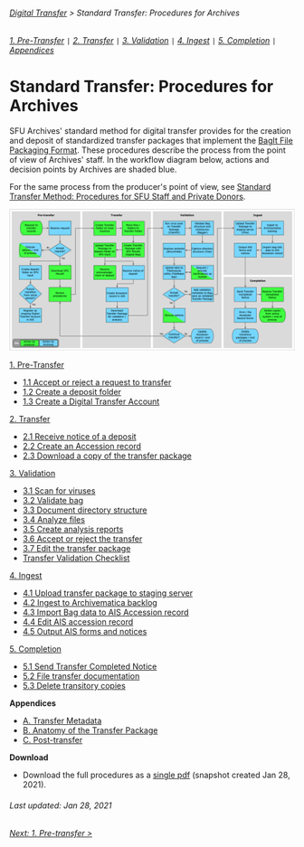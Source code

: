 ###### [Digital Transfer](../../README.md) > Standard Transfer: Procedures for Archives
###### [1. Pre-Transfer](01-pre-transfer.md) `|` [2. Transfer](02-transfer.md) `|` [3. Validation](03-validation.md) `|` [4. Ingest](04-ingest.md) `|` [5. Completion](05-completion.md) `|` [Appendices](../appendices/overview.md)

# Standard Transfer: Procedures for Archives
SFU Archives' standard method for digital transfer provides for the creation and deposit of standardized transfer packages that implement the [BagIt File Packaging Format](https://tools.ietf.org/html/rfc8493). These procedures describe the process from the point of view of Archives' staff. In the workflow diagram below, actions and decision points by Archives are shaded blue.

For the same process from the producer's point of view, see [Standard Transfer Method: Procedures for SFU Staff and Private Donors](../standard-producers/00-introduction.md).

![Workflow diagram](../../screenshots/00-digital-transfer-workflow.png)

[1. Pre-Transfer](01-pre-transfer.md)
- [1.1 Accept or reject a request to transfer](01-pre-transfer.md#11-accept-or-reject-a-request-to-transfer)
- [1.2 Create a deposit folder](01-pre-transfer.md#12-create-a-deposit-folder)
- [1.3 Create a Digital Transfer Account](01-pre-transfer.md#13-create-a-digital-transfer-account)

[2. Transfer](02-transfer.md)
- [2.1 Receive notice of a deposit](02-transfer.md#21-receive-notice-of-a-deposit)
- [2.2 Create an Accession record](02-transfer.md#22-create-an-accession-record)
- [2.3 Download a copy of the transfer package](02-transfer.md#23-download-the-transfer-package)

[3. Validation](03-validation.md)
- [3.1 Scan for viruses](03-validation.md#31-scan-for-viruses)
- [3.2 Validate bag](03-validation.md#32-validate-bag)
- [3.3 Document directory structure](03-validation.md#33-document-directory-structure)
- [3.4 Analyze files](03-validation.md#34-analyze-files)
- [3.5 Create analysis reports](03-validation.md#35-create-analysis-reports)
- [3.6 Accept or reject the transfer](03-validation.md#36-accept-or-reject-the-transfer)
- [3.7 Edit the transfer package](03-validation.md#37-edit-the-transfer-package)
- [Transfer Validation Checklist](../../downloads/checklist-validation.pdf)

[4. Ingest](04-ingest.md)
- [4.1 Upload transfer package to staging server](04-ingest.md#41-upload-transfer-package-to-staging-server)
- [4.2 Ingest to Archivematica backlog](04-ingest.md#42-ingest-to-archivematica-backlog)
- [4.3 Import Bag data to AIS Accession record](04-ingest.md#43-import-bag-data-to-ais-accession-record)
- [4.4 Edit AIS accession record](04-ingest.md#44-edit-ais-accession-record)
- [4.5 Output AIS forms and notices](04-ingest.md#45-output-ais-forms-and-notices)

[5. Completion](05-completion.md)
- [5.1 Send Transfer Completed Notice](05-completion.md#51-send-transfer-completed-notice)
- [5.2 File transfer documentation](05-completion.md#52-file-transfer-documentation)
- [5.3 Delete transitory copies](05-completion.md#53-delete-transitory-copies)

**Appendices**
- [A. Transfer Metadata](../appendices/a-transfer-metadata.md)
- [B. Anatomy of the Transfer Package](../appendices/b-anatomy-transfer-package.md)
- [C. Post-transfer](../appendices/c-post-transfer.md)

**Download**
- Download the full procedures as a [single pdf](../../downloads/procedures-archives.pdf) (snapshot created Jan 28, 2021).

###### Last updated: Jan 28, 2021
###### [Next: 1. Pre-transfer >](01-pre-transfer.md)
